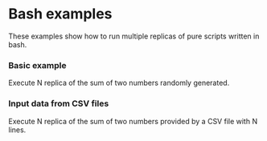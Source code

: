 # Bash examples

These examples show how to run multiple replicas of pure scripts written in bash.

### Basic example

Execute N replica of the sum of two numbers randomly generated.

### Input data from CSV files 

Execute N replica of the sum of two numbers provided by a CSV file with N lines.
